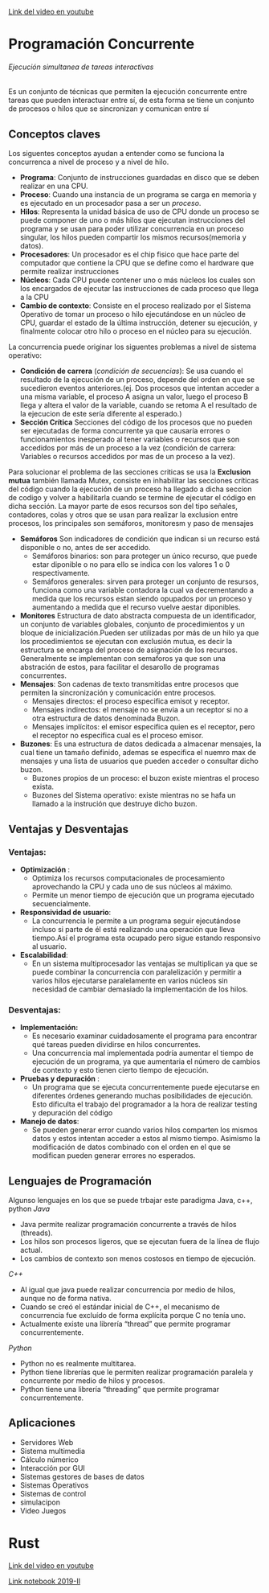 [Link del video en youtube](https://www.youtube.com/watch?v=Dyz6-8DV4Ho&feature=youtu.be)

# Programación Concurrente
###### Ejecución simultanea de tareas interactivas

Es un conjunto de técnicas que permiten la ejecución concurrente entre tareas que pueden interactuar entre sí, de esta forma se tiene un conjunto de procesos o hilos que se sincronizan y comunican entre sí

## Conceptos claves 
Los siguentes conceptos ayudan a entender como se funciona la concurrenca a nivel de proceso y a nivel de hilo.
* **Programa**: Conjunto de instrucciones  guardadas  en disco  que  se  deben  realizar  en una CPU.
* **Proceso**: Cuando una instancia de un programa se carga en memoria y es ejecutado en un procesador pasa a ser un *proceso*.
* **Hilos**: Representa la unidad básica de uso de  CPU  donde  un  proceso  se puede  componer  de  uno  o  más hilos  que  ejecutan  instrucciones del programa y se usan para poder utilizar concurrencia en un proceso singular, los hilos pueden compartir los mismos recursos(memoria y datos).
* **Procesadores**: Un  procesador es  el  chip  fisico que  hace  parte  del  computador que  contiene  la  CPU que  se define  como  el  hardware  que permite realizar instrucciones
* **Núcleos**: Cada  CPU puede  contener  uno  o más  núcleos los  cuales  son  los encargados  de  ejecutar  las instrucciones de cada proceso que llega a la CPU
* **Cambio de contexto**: Consiste  en  el  proceso  realizado por el Sistema Operativo de tomar un proceso o hilo ejecutándose en 
un  núcleo  de  CPU,  guardar  el estado  de  la  última  instrucción, detener su  ejecución, y finalmente colocar  otro  hilo  o  proceso en  el núcleo para su ejecución.

La concurrencia puede originar los siguentes problemas a nivel de sistema operativo:

* **Condición de carrera** (*condición de secuencias*): Se  usa cuando el resultado de la ejecución de un  proceso,  depende  del  orden  en  que se sucedieron eventos anteriores.(ej. Dos procesos que intentan acceder a una misma variable, el proceso A asigna un valor, luego el proceso B llega y altera el valor de la variable, cuando se retoma A el resultado de la ejecucion de este sería diferente al esperado.)
* **Sección Crítica** Secciones  del  código  de  los  procesos que  no  pueden  ser  ejecutadas  de forma  concurrente  ya  que  causaría errores  o  funcionamientos  inesperado al  tener  variables  o  recursos  que  son accedidos por más de un proceso a la vez (condición de carrera: Variables o recursos accedidos por mas de un proceso a la vez). 

Para solucionar el problema de las secciones criticas se usa la **Exclusion mutua** también  llamada  Mutex,  consiste  en inhabilitar  las  secciones  críticas  del código  cuando  la  ejecución  de  un proceso ha llegado a dicha seccion de codigo   y  volver  a  habilitarla  cuando se  termine  de  ejecutar  el  código  en dicha sección. La mayor parte de esos recursos son del tipo señales, contadores, colas y otros que se usan para realizar la exclusion entre procesos,  los principales son semáforos, monitoresm  y paso de mensajes

* **Semáforos** Son  indicadores  de  condición  que indican si un recurso está disponible o no, antes de ser accedido.
  * Semáforos binarios: son para proteger un único recurso, que puede estar diponible o no para ello se indica con los valores 1 o 0 respectivamente.
  * Semáforos generales: sirven para proteger un conjunto de resursos, funciona como una variable contadora la cual va decrementando a medida que los recursos estan siendo opupados por un proceso y aumentando a medida que el recurso vuelve aestar diponibles.
* **Monitores** Estructura  de  dato  abstracta compuesta  de  un  identificador,  un conjunto  de  variables  globales, conjunto  de  procedimientos  y  un bloque de inicialización.Pueden  ser  utilizadas  por  más  de  un hilo  ya  que  los  procedimientos  se ejecutan con exclusión mutua, es decir la estructura se encarga del proceso de asignación de los recursos.
Generalmente se implementan con semaforos ya que son una abstración de estos, para facilitar el desarollo de programas concurrentes.
* **Mensajes**: Son  cadenas  de  texto  transmitidas entre  procesos  que  permiten  la sincronización  y  comunicación  entre procesos. 
  * Mensajes directos: el proceso especifica emisot y receptor.
  * Mensajes indirectos: el mensaje no se envia a un receptor si no a otra estructura de datos denominada Buzon.
  * Mensajes implícitos: el emisor especifica quien es el receptor, pero el receptor no especifica cual es el proceso emisor.
* **Buzones**: Es una estructura de datos dedicada a almacenar  mensajes,  la  cual  tiene  un tamaño definido, ademas se especifica el nuemro max de mensajes y una lista de usuarios que pueden acceder o consultar dicho buzon.
  * Buzones propios de un proceso: el buzon existe mientras el proceso exista.
  * Buzones del Sistema operativo: existe mientras no se hafa un llamado a la instrución que destruye dicho buzon. 

## Ventajas y Desventajas
### Ventajas:
 * **Optimización** :  
    * Optimiza  los  recursos computacionales  de  procesamiento aprovechando  la  CPU  y  cada  uno  de sus núcleos al máximo.
    * Permite  un  menor  tiempo  de ejecución  que  un  programa  ejecutado
secuencialmente.
 * **Responsividad de usuario**:
    * La  concurrencia  le  permite  a  un programa  seguir  ejecutándose  incluso si  parte  de  él  está  realizando  una operación que lleva tiempo.Así  el  programa  esta  ocupado  pero sigue estando responsivo al usuario.
 * **Escalabilidad**: 
    * En  un  sistema  multiprocesador  las ventajas  se  multiplican  ya  que  se  puede combinar  la  concurrencia  con 
paralelización  y  permitir  a  varios  hilos ejecutarse  paralelamente  en  varios núcleos  sin  necesidad  de  cambiar demasiado la implementación de los hilos.
### Desventajas: 
 * **Implementación:** 
    * Es  necesario  examinar  cuidadosamente el  programa  para  encontrar  qué  tareas pueden dividirse en hilos concurrentes.
    * Una  concurrencia  mal  implementada podría aumentar el tiempo de ejecución de un programa, ya que aumentaria el número de cambios de contexto y esto tienen cierto tiempo de ejecución.
 * **Pruebas y depuración** : 
    * Un  programa  que  se  ejecuta concurrentemente  puede  ejecutarse  en 
diferentes  órdenes  generando  muchas posibilidades de ejecución. Esto dificulta el trabajo del programador a la hora de realizar testing y depuración del 
código
 * **Manejo de datos**: 
    * Se  pueden  generar  error  cuando  varios  hilos comparten  los  mismos  datos  y  estos  intentan acceder a estos al mismo tiempo. Asimismo  la  modificación  de  datos  combinado con  el  orden  en  el  que  se  modifican  pueden generar errores no esperados.
 
## Lenguajes de Programación 
Algunso lenguajes en los que se puede trbajar este paradigma Java, c++, python 
*Java*
* Java  permite  realizar  programación concurrente a través de hilos (threads).
* Los hilos son procesos ligeros, que se ejecutan fuera de la línea de flujo actual.
* Los  cambios  de  contexto  son  menos  costosos en tiempo de ejecución.

*C++*
* Al  igual  que  java  puede  realizar  concurrencia por medio de hilos, aunque no de forma nativa.
* Cuando se creó el estándar inicial de C++, el mecanismo  de  concurrencia  fue  excluído  de forma explícita porque C no tenía uno.
* Actualmente  existe  una  librería  “thread”  que permite programar concurrentemente.

*Python*
* Python no es realmente multitarea.
* Python  tiene  librerías  que  le  permiten  realizar programación paralela y concurrente por medio de hilos y procesos.
* Python  tiene  una  librería  “threading”  que permite programar concurrentemente.

## Aplicaciones
* Servidores Web
* Sistema multimedia
* Cálculo númerico
* Interacción por GUI
* Sistemas gestores de bases de datos
* Sistemas Operativos
* Sistemas de control
* simulacipon 
* Video Juegos





# Rust 

[Link del video en youtube ](https://www.youtube.com/watch?v=tfOBPsWxzYE)

[Link notebook 2019-II ](https://hub-binder.mybinder.ovh/user/futureun-rusttutorial-dts7k0cs/tree)

